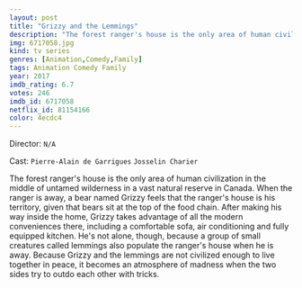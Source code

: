 ```yaml
---
layout: post
title: "Grizzy and the Lemmings"
description: "The forest ranger's house is the only area of human civilization in the middle of untamed wilderness in a vast natural reserve in Canada. When the ranger is away, a bear named Grizzy feels that the ranger's house is his territory, given that bears sit at the top of the food chain. After making his way inside the home, Grizzy takes advantage of all the modern conveniences there, including a comfortable sofa, air conditioning and fully equipped kitchen. He's not alone, though, .."
img: 6717058.jpg
kind: tv series
genres: [Animation,Comedy,Family]
tags: Animation Comedy Family 
year: 2017
imdb_rating: 6.7
votes: 246
imdb_id: 6717058
netflix_id: 81154166
color: 4ecdc4
---
```

Director: `N/A`  

Cast: `Pierre-Alain de Garrigues` `Josselin Charier` 

The forest ranger's house is the only area of human civilization in the middle of untamed wilderness in a vast natural reserve in Canada. When the ranger is away, a bear named Grizzy feels that the ranger's house is his territory, given that bears sit at the top of the food chain. After making his way inside the home, Grizzy takes advantage of all the modern conveniences there, including a comfortable sofa, air conditioning and fully equipped kitchen. He's not alone, though, because a group of small creatures called lemmings also populate the ranger's house when he is away. Because Grizzy and the lemmings are not civilized enough to live together in peace, it becomes an atmosphere of madness when the two sides try to outdo each other with tricks.